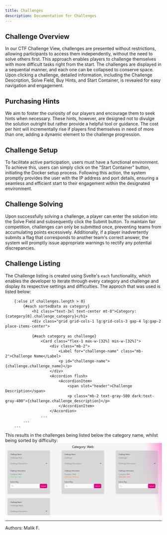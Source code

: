 ```yaml
---
title: Challenges
description: Documentation for Challenges
---
```


## Challenge Overview
In our CTF Challenge View, challenges are presented without restrictions, allowing participants to access them independently, without the need to solve others first. This approach enables players to challenge themselves with more difficult tasks right from the start. The challenges are displayed in a sequential manner, and each one can be collapsed to conserve space. Upon clicking a challenge, detailed information, including the Challenge Description, Solve Field, Buy Hints, and Start Container, is revealed for easy navigation and engagement.

## Purchasing Hints
We aim to foster the curiosity of our players and encourage them to seek hints when necessary. These hints, however, are designed not to divulge the solution outright but rather provide a helpful tool or guidance. The cost per hint will incrementally rise if players find themselves in need of more than one, adding a dynamic element to the challenge progression.

## Challenge Setup
To facilitate active participation, users must have a functional environment. To achieve this, users can simply click on the "Start Container" button, initiating the Docker setup process. Following this action, the system promptly provides the user with the IP address and port details, ensuring a seamless and efficient start to their engagement within the designated environment.

## Challenge Solving
Upon successfully solving a challenge, a player can enter the solution into the Solve Field and subsequently click the Submit button. To maintain fair competition, challenges can only be submitted once, preventing teams from accumulating points excessively. Additionally, if a player inadvertently submits a flag that corresponds to another team's correct answer, the system will promptly issue appropriate warnings to rectify any potential discrepancies.

## Challenge Listing
The Challenge listing is created using Svelte's `each` functionality, which enables the developer to iterate through every category and challenge and display its respective settings and difficulties. The approch that was used is listed below:

```
    {:else if challenges.length > 0}
        {#each sortedData as category}
            <h1 class="text-3xl text-center mt-8">Category: {category[0].challenge_category}</h1>
            <div class="grid grid-cols-1 lg:grid-cols-3 gap-4 lg:gap-2 place-items-center">
            
            {#each category as challenge}
                <Card class="flex-1 max-w-[32%] min-w-[32%]">
                    <div class="mb-2">
                        <Label for="challenge-name" class="mb-2">Challenge Name</Label>
                        <p id="challenge-name">{challenge.challenge_name}</p>
                    </div>
                    <Accordion flush>
                        <AccordionItem>
                            <span slot="header">Challenge Description</span>
                            <p class="mb-2 text-gray-500 dark:text-gray-400">{challenge.challenge_description}</p>
                        </AccordionItem>
                    </Accordion>
                ...
        ...
    ...
```

This results in the challenges being listed below the category name, whilst being sorted by difficulty:
![Challenge Listing Showcase](../../../assets/webapp/challenge_listing.webp)


___

Authors: Malik F.